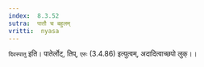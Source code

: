 ```yaml
---
index:  8.3.52
sutra:  पातौ च बहुलम्
vritti:  nyasa
---
```


`दिवस्पातु` इति। पातेर्लोट्, तिप्, `एरुः` (3.4.86) इत्युत्वम्, अदादित्वाच्छपो लुक्।।


